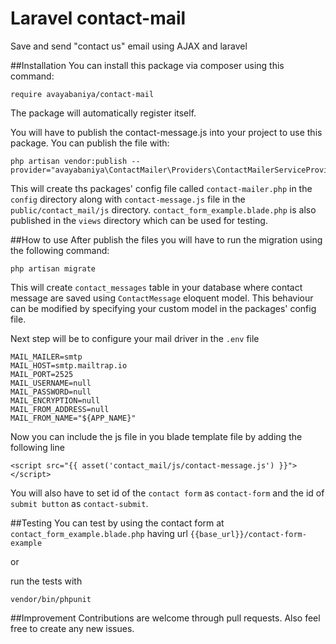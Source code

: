 # Laravel contact-mail
Save and send "contact us" email using AJAX and laravel

##Installation
You can install this package via composer using this command:
```
require avayabaniya/contact-mail
```
The package will automatically register itself.

You will have to publish the contact-message.js into your project to use this package. You can publish the file with:
```
php artisan vendor:publish --provider="avayabaniya\ContactMailer\Providers\ContactMailerServiceProvider"
```

This will create ths packages' config file called `contact-mailer.php` in the `config` directory along with `contact-message.js` file in the `public/contact_mail/js` directory.
 `contact_form_example.blade.php` is also published in the `views` directory which can be used for testing.
 
 ##How to use
 After publish the files you will have to run the migration using the following command:
```
php artisan migrate
```
This will create `contact_messages` table in your database where contact message are saved using `ContactMessage` eloquent model.
This behaviour can be modified by specifying your custom model in the packages' config file.

Next step will be to configure your mail driver in the `.env` file
```
MAIL_MAILER=smtp
MAIL_HOST=smtp.mailtrap.io
MAIL_PORT=2525
MAIL_USERNAME=null
MAIL_PASSWORD=null
MAIL_ENCRYPTION=null
MAIL_FROM_ADDRESS=null
MAIL_FROM_NAME="${APP_NAME}"
```

Now you can include the js file in you blade template file by adding the following line
```
<script src="{{ asset('contact_mail/js/contact-message.js') }}"></script>
```
You will also have to set id of the `contact form` as `contact-form` and the id of `submit button` as `contact-submit`.

##Testing
You can test by using the contact form at `contact_form_example.blade.php` having url `{{base_url}}/contact-form-example`

or

run the tests with
```
vendor/bin/phpunit
```

##Improvement
Contributions are welcome through pull requests. Also feel free to create any new issues.
